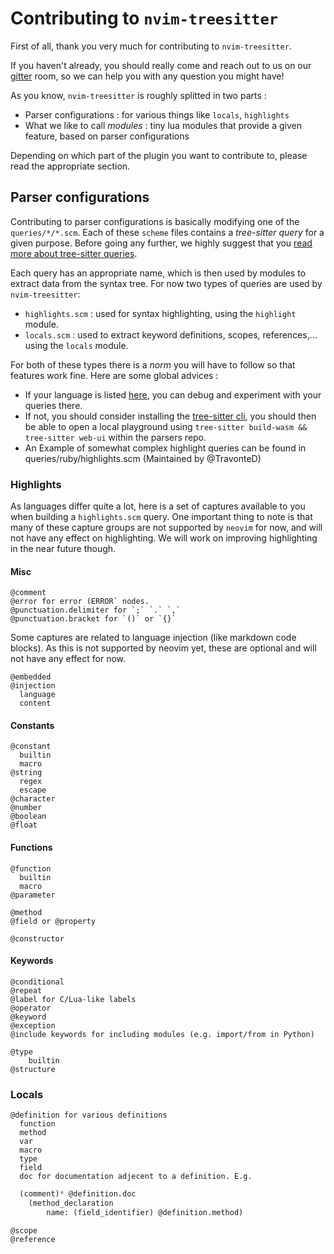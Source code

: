 # Contributing to `nvim-treesitter`

First of all, thank you very much for contributing to `nvim-treesitter`.

If you haven't already, you should really come and reach out to us on our [gitter](https://gitter.im/nvim-treesitter/community?utm_source=share-link&utm_medium=link&utm_campaign=share-link)
room, so we can help you with any question you might have!

As you know, `nvim-treesitter` is roughly splitted in two parts :
  - Parser configurations : for various things like `locals`, `highlights`
  - What we like to call *modules* : tiny lua modules that provide a given feature, based on parser configurations

Depending on which part of the plugin you want to contribute to, please read the appropriate section.

## Parser configurations

Contributing to parser configurations is basically modifying one of the `queries/*/*.scm`.
Each of these `scheme` files contains a *tree-sitter query* for a given purpose.
Before going any further, we highly suggest that you [read more about tree-sitter queries](https://tree-sitter.github.io/tree-sitter/using-parsers#pattern-matching-with-queries).

Each query has an appropriate name, which is then used by modules to extract data from the syntax tree.
For now two types of queries are used by `nvim-treesitter`:
  - `highlights.scm` : used for syntax highlighting, using the `highlight` module.
  - `locals.scm` : used to extract keyword definitions, scopes, references,... using the `locals` module.

For both of these types there is a *norm* you will have to follow so that features work fine.
Here are some global advices :
  - If your language is listed [here](https://tree-sitter.github.io/tree-sitter/using-parsers#pattern-matching-with-queries),
    you can debug and experiment with your queries there.
  - If not, you should consider installing the [tree-sitter cli](https://github.com/tree-sitter/tree-sitter/tree/master/cli),
    you should then be able to open a local playground using `tree-sitter build-wasm && tree-sitter web-ui` within the
    parsers repo.
  - An Example of somewhat complex highlight queries can be found in queries/ruby/highlights.scm (Maintained by @TravonteD)

### Highlights

As languages differ quite a lot, here is a set of captures available to you when building a `highlights.scm` query.
One important thing to note is that many of these capture groups are not supported by `neovim` for now, and will not have any
effect on highlighting. We will work on improving highlighting in the near future though.


#### Misc
```
@comment
@error for error (ERROR` nodes.
@punctuation.delimiter for `;` `.` `,`
@punctuation.bracket for `()` or `{}`
```

Some captures are related to language injection (like markdown code blocks). As this is not supported by neovim yet, these
are optional and will not have any effect for now.
```
@embedded
@injection
  language
  content
```
#### Constants
```
@constant
  builtin
  macro
@string
  regex
  escape
@character
@number
@boolean
@float
```

#### Functions
```
@function
  builtin
  macro
@parameter

@method
@field or @property

@constructor
```

#### Keywords
```
@conditional
@repeat
@label for C/Lua-like labels
@operator
@keyword
@exception
@include keywords for including modules (e.g. import/from in Python)

@type
    builtin
@structure
```
### Locals
```
@definition for various definitions
  function
  method
  var
  macro
  type
  field
  doc for documentation adjecent to a definition. E.g.
```

```scheme
  (comment)* @definition.doc
    (method_declaration
        name: (field_identifier) @definition.method)
```

```
@scope
@reference
```

